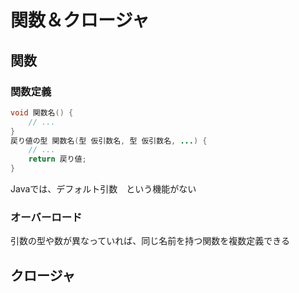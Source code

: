 # 関数＆クロージャ





## 関数



### 関数定義

```java
void 関数名() {
    // ...
}
戻り値の型 関数名(型 仮引数名, 型 仮引数名, ...) {
    // ...
    return 戻り値;
}
```

Javaでは、デフォルト引数　という機能がない



### オーバーロード

引数の型や数が異なっていれば、同じ名前を持つ関数を複数定義できる





## クロージャ










































